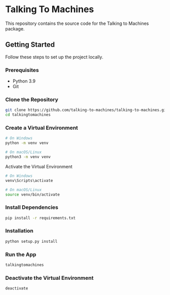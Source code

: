 # Talking To Machines

This repository contains the source code for the Talking to Machines package.

## Getting Started

Follow these steps to set up the project locally.

### Prerequisites

- Python 3.9
- Git

### Clone the Repository
```bash
git clone https://github.com/talking-to-machines/talking-to-machines.git
cd talkingtomachines
```

### Create a Virtual Environment
```bash
# On Windows
python -m venv venv

# On macOS/Linux
python3 -m venv venv
```

Activate the Virtual Environment
```bash
# On Windows
venv\Scripts\activate

# On macOS/Linux
source venv/bin/activate
```

### Install Dependencies
```bash
pip install -r requirements.txt
```

### Installation
```bash
python setup.py install
```

### Run the App
```bash
talkingtomachines
```

### Deactivate the Virtual Environment
```bash
deactivate
```